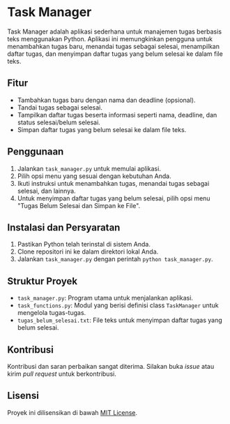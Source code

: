 # Task Manager

Task Manager adalah aplikasi sederhana untuk manajemen tugas berbasis teks menggunakan Python. Aplikasi ini memungkinkan pengguna untuk menambahkan tugas baru, menandai tugas sebagai selesai, menampilkan daftar tugas, dan menyimpan daftar tugas yang belum selesai ke dalam file teks.

## Fitur

- Tambahkan tugas baru dengan nama dan deadline (opsional).
- Tandai tugas sebagai selesai.
- Tampilkan daftar tugas beserta informasi seperti nama, deadline, dan status selesai/belum selesai.
- Simpan daftar tugas yang belum selesai ke dalam file teks.

## Penggunaan

1. Jalankan `task_manager.py` untuk memulai aplikasi.
2. Pilih opsi menu yang sesuai dengan kebutuhan Anda.
3. Ikuti instruksi untuk menambahkan tugas, menandai tugas sebagai selesai, dan lainnya.
4. Untuk menyimpan daftar tugas yang belum selesai, pilih opsi menu "Tugas Belum Selesai dan Simpan ke File".

## Instalasi dan Persyaratan

1. Pastikan Python telah terinstal di sistem Anda.
2. Clone repositori ini ke dalam direktori lokal Anda.
3. Jalankan `task_manager.py` dengan perintah `python task_manager.py`.

## Struktur Proyek

- `task_manager.py`: Program utama untuk menjalankan aplikasi.
- `task_functions.py`: Modul yang berisi definisi class `TaskManager` untuk mengelola tugas-tugas.
- `tugas_belum_selesai.txt`: File teks untuk menyimpan daftar tugas yang belum selesai.

## Kontribusi

Kontribusi dan saran perbaikan sangat diterima. Silakan buka *issue* atau kirim *pull request* untuk berkontribusi.

## Lisensi

Proyek ini dilisensikan di bawah [MIT License](LICENSE).

